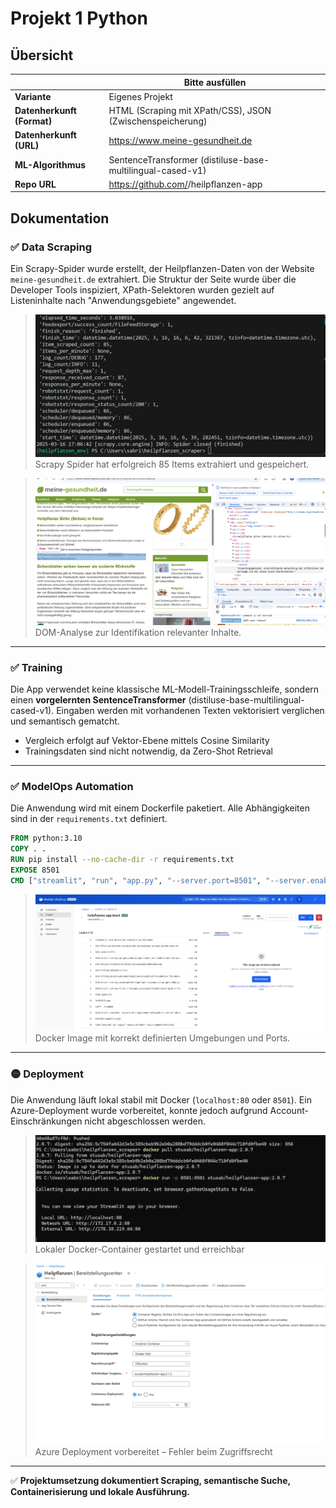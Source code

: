 ﻿# Projekt 1 Python

## Übersicht


|                        | Bitte ausfüllen                                       |
|------------------------|----------------------------------------------------------|
| **Variante**           | Eigenes Projekt                                          |
| **Datenherkunft (Format)** | HTML (Scraping mit XPath/CSS), JSON (Zwischenspeicherung) |
| **Datenherkunft (URL)**| https://www.meine-gesundheit.de                          |
| **ML-Algorithmus**     | SentenceTransformer (distiluse-base-multilingual-cased-v1) |
| **Repo URL**           | https://github.com/<dein-benutzername>/heilpflanzen-app |


## Dokumentation

### ✅ Data Scraping
Ein Scrapy-Spider wurde erstellt, der Heilpflanzen-Daten von der Website `meine-gesundheit.de` extrahiert. Die Struktur der Seite wurde über die Developer Tools inspiziert, XPath-Selektoren wurden gezielt auf Listeninhalte nach "Anwendungsgebiete" angewendet. 

> ![scrapy](images/scrapy.png)  
> Scrapy Spider hat erfolgreich 85 Items extrahiert und gespeichert.

> ![webanalyse](images/webpage.png)  
> DOM-Analyse zur Identifikation relevanter Inhalte.

---

### ✅ Training
Die App verwendet keine klassische ML-Modell-Trainingsschleife, sondern einen **vorgelernten SentenceTransformer** (distiluse-base-multilingual-cased-v1). Eingaben werden mit vorhandenen Texten vektorisiert verglichen und semantisch gematcht.

- Vergleich erfolgt auf Vektor-Ebene mittels Cosine Similarity
- Trainingsdaten sind nicht notwendig, da Zero-Shot Retrieval

---

### ✅ ModelOps Automation
Die Anwendung wird mit einem Dockerfile paketiert. Alle Abhängigkeiten sind in der `requirements.txt` definiert.

```dockerfile
FROM python:3.10
COPY . .
RUN pip install --no-cache-dir -r requirements.txt
EXPOSE 8501
CMD ["streamlit", "run", "app.py", "--server.port=8501", "--server.enableCORS=false"]
```

> ![docker_image](images/docker_image.png)  
> Docker Image mit korrekt definierten Umgebungen und Ports.

---

### 🟡 Deployment
Die Anwendung läuft lokal stabil mit Docker (`localhost:80` oder `8501`). Ein Azure-Deployment wurde vorbereitet, konnte jedoch aufgrund Account-Einschränkungen nicht abgeschlossen werden.

> ![deployment_2](images/deployment_2.png)  
> Lokaler Docker-Container gestartet und erreichbar

> ![deployment_azure](images/deployment_azure.png)  
> Azure Deployment vorbereitet – Fehler beim Zugriffsrecht

---

✅ **Projektumsetzung dokumentiert Scraping, semantische Suche, Containerisierung und lokale Ausführung.**





